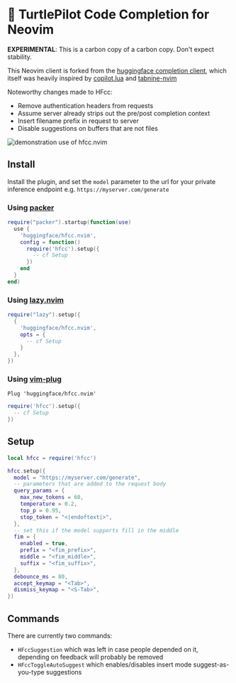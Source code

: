 # 🐢 TurtlePilot Code Completion for Neovim

**EXPERIMENTAL**: This is a carbon copy of a carbon copy. Don't expect stability.

This Neovim client is forked from the [huggingface completion client](https://github.com/huggingface/hfcc.nvim), which itself was 
heavily inspired by [copilot.lua](https://github.com/zbirenbaum/copilot.lua) and [tabnine-nvim](https://github.com/codota/tabnine-nvim)

Noteworthy changes made to HFcc:
* Remove authentication headers from requests
* Assume server already strips out the pre/post completion context
* Insert filename prefix in request to server
* Disable suggestions on buffers that are not files


![demonstration use of hfcc.nvim](assets/hfcc_demo.gif)

## Install

Install the plugin, and set the `model` parameter to the url for your private inference endpoint e.g. `https://myserver.com/generate`

### Using [packer](https://github.com/wbthomason/packer.nvim)

```lua
require("packer").startup(function(use)
  use {
    'huggingface/hfcc.nvim',
    config = function()
      require('hfcc').setup({
        -- cf Setup
      })
    end
  }
end)
```

### Using [lazy.nvim](https://github.com/folke/lazy.nvim)

```lua
require("lazy").setup({
  {
    'huggingface/hfcc.nvim',
    opts = {
      -- cf Setup
    }
  },
})
```

### Using [vim-plug](https://github.com/junegunn/vim-plug)

```vim
Plug 'huggingface/hfcc.nvim'
```
```lua
require('hfcc').setup({
  -- cf Setup
})
```

## Setup

```lua
local hfcc = require('hfcc')

hfcc.setup({
  model = "https://myserver.com/generate",
  -- parameters that are added to the request body
  query_params = {
    max_new_tokens = 60,
    temperature = 0.2,
    top_p = 0.95,
    stop_token = "<|endoftext|>",
  },
  -- set this if the model supports fill in the middle
  fim = {
    enabled = true,
    prefix = "<fim_prefix>",
    middle = "<fim_middle>",
    suffix = "<fim_suffix>",
  },
  debounce_ms = 80,
  accept_keymap = "<Tab>",
  dismiss_keymap = "<S-Tab>",
})
```

## Commands

There are currently two commands:
- `HFccSuggestion` which was left in case people depended on it, depending on feedback will probably be removed
- `HFccToggleAutoSuggest` which enables/disables insert mode suggest-as-you-type suggestions

